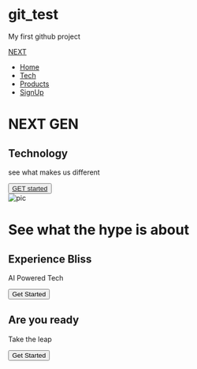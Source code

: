 # git_test
My first github project 

<!DOCTYPE html>
<html lang="en">

<head>
    <meta charset="UTF-8" />
    <meta name="viewport" content="width=device-width, initial-scale=1.0" />
    <title>NEXT WEBSITE</title>
    <link rel="stylesheet" href="styles.css" />
    <link rel="stylesheet" href="https://cdnjs.cloudflare.com/ajax/libs/font-awesome/6.1.1/css/all.min.css"
        integrity="sha512-KfkfwYDsLkIlwQp6LFnl8zNdLGxu9YAA1QvwINks4PhcElQSvqcyVLLD9aMhXd13uQjoXtEKNosOWaZqXgel0g=="
        crossorigin="anonymous" referrerpolicy="no-referrer" />
</head>

<body>
    <!-- Navbar section -->
    <nav class="navbar">
        <div class="navbar__container">
            <a href="/" id="navbar__logo"><i class="fas fa-gem"></i> NEXT</a>
            <div class="navbar__toggle" id="mobile-menu">
                <span class="bar"></span>
                <span class="bar"></span>
                <span class="bar"></span>
            </div>
            <ul class="navbar__menu">
                <li class="navbar__item">
                    <a href="/" class="navbar__links">Home</a>
                </li>
                <li class="navbar__item">
                    <a href="/tech.html" class="navbar__links">Tech</a>
                </li>
                <li class="navbar__item">
                    <a href="/" class="navbar__links">Products</a>
                </li>
                <li class="navbar__btn">
                    <a href="/" class="button">SignUp</a>
                </li>
            </ul>
        </div>
    </nav>
    <!-- hero section -->
    <div class="main">
        <div class="main__container">
            <div class="main__content">
                <h1>NEXT GEN</h1>
                <h2>Technology</h2>
                <p>see what makes us different </p>
                <button class="main__btn"><a href="/">GET started</a></button>
            </div>
            <div class="main__img--container">
                <img src="images/pic1.svg" alt="pic" id="main__img">
            </div>
        </div>
    </div>
    <!-- service section -->
    <div class="services">
        <h1>See what the hype is about</h1>
        <div class="services__container">
            <div class="services__card">
                <h2>Experience Bliss</h2>
                <p> AI Powered Tech</p>
                <button> Get Started </button>
            </div>
            <div class="services__card">
                <h2>Are you ready </h2>
                <p> Take the leap </p>
                <button> Get Started </button>
            </div>
        </div>
    </div>
    <script src="app.js"></script>
</body>

</html>
